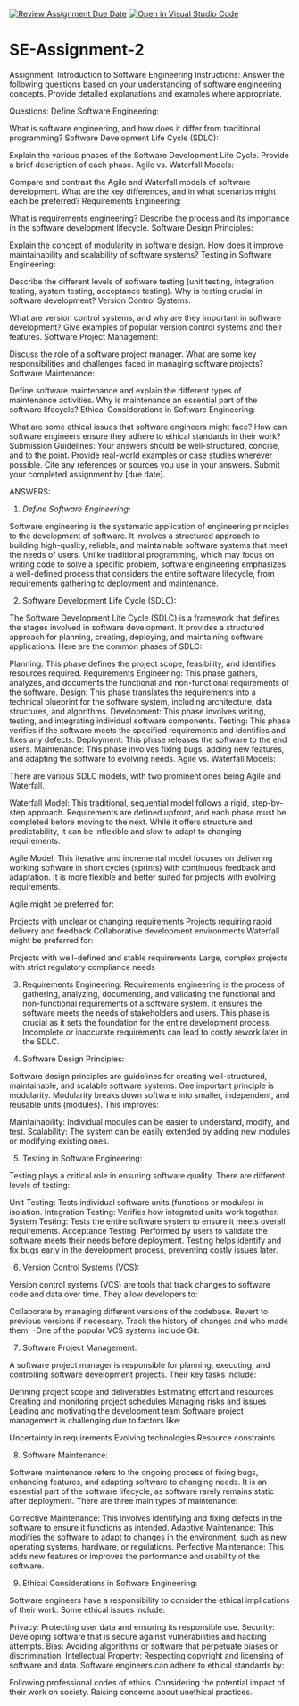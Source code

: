 [![Review Assignment Due Date](https://classroom.github.com/assets/deadline-readme-button-24ddc0f5d75046c5622901739e7c5dd533143b0c8e959d652212380cedb1ea36.svg)](https://classroom.github.com/a/-ucQIGTc)
[![Open in Visual Studio Code](https://classroom.github.com/assets/open-in-vscode-718a45dd9cf7e7f842a935f5ebbe5719a5e09af4491e668f4dbf3b35d5cca122.svg)](https://classroom.github.com/online_ide?assignment_repo_id=15244431&assignment_repo_type=AssignmentRepo)
# SE-Assignment-2
Assignment: Introduction to Software Engineering
Instructions:
Answer the following questions based on your understanding of software engineering concepts. Provide detailed explanations and examples where appropriate.

Questions:
Define Software Engineering:

What is software engineering, and how does it differ from traditional programming?
Software Development Life Cycle (SDLC):

Explain the various phases of the Software Development Life Cycle. Provide a brief description of each phase.
Agile vs. Waterfall Models:

Compare and contrast the Agile and Waterfall models of software development. What are the key differences, and in what scenarios might each be preferred?
Requirements Engineering:

What is requirements engineering? Describe the process and its importance in the software development lifecycle.
Software Design Principles:

Explain the concept of modularity in software design. How does it improve maintainability and scalability of software systems?
Testing in Software Engineering:

Describe the different levels of software testing (unit testing, integration testing, system testing, acceptance testing). Why is testing crucial in software development?
Version Control Systems:

What are version control systems, and why are they important in software development? Give examples of popular version control systems and their features.
Software Project Management:

Discuss the role of a software project manager. What are some key responsibilities and challenges faced in managing software projects?
Software Maintenance:

Define software maintenance and explain the different types of maintenance activities. Why is maintenance an essential part of the software lifecycle?
Ethical Considerations in Software Engineering:

What are some ethical issues that software engineers might face? How can software engineers ensure they adhere to ethical standards in their work?
Submission Guidelines:
Your answers should be well-structured, concise, and to the point.
Provide real-world examples or case studies wherever possible.
Cite any references or sources you use in your answers.
Submit your completed assignment by [due date].


ANSWERS:

1. *Define Software Engineering:*

Software engineering is the systematic application of engineering principles to the development of software. It involves a structured approach to building high-quality, reliable, and maintainable software systems that meet the needs of users. Unlike traditional programming, which may focus on writing code to solve a specific problem, software engineering emphasizes a well-defined process that considers the entire software lifecycle, from requirements gathering to deployment and maintenance.

2. Software Development Life Cycle (SDLC):

The Software Development Life Cycle (SDLC) is a framework that defines the stages involved in software development. It provides a structured approach for planning, creating, deploying, and maintaining software applications. Here are the common phases of SDLC:

Planning: This phase defines the project scope, feasibility, and identifies resources required.
Requirements Engineering: This phase gathers, analyzes, and documents the functional and non-functional requirements of the software.
Design: This phase translates the requirements into a technical blueprint for the software system, including architecture, data structures, and algorithms.
Development: This phase involves writing, testing, and integrating individual software components.
Testing: This phase verifies if the software meets the specified requirements and identifies and fixes any defects.
Deployment: This phase releases the software to the end users.
Maintenance: This phase involves fixing bugs, adding new features, and adapting the software to evolving needs.
Agile vs. Waterfall Models:

There are various SDLC models, with two prominent ones being Agile and Waterfall.

Waterfall Model: This traditional, sequential model follows a rigid, step-by-step approach. Requirements are defined upfront, and each phase must be completed before moving to the next. While it offers structure and predictability, it can be inflexible and slow to adapt to changing requirements.

Agile Model: This iterative and incremental model focuses on delivering working software in short cycles (sprints) with continuous feedback and adaptation. It is more flexible and better suited for projects with evolving requirements.

Agile might be preferred for:

Projects with unclear or changing requirements
Projects requiring rapid delivery and feedback
Collaborative development environments
Waterfall might be preferred for:

Projects with well-defined and stable requirements
Large, complex projects with strict regulatory compliance needs

3. Requirements Engineering: 
Requirements engineering is the process of gathering, analyzing, documenting, and validating the functional and non-functional requirements of a software system. It ensures the software meets the needs of stakeholders and users. This phase is crucial as it sets the foundation for the entire development process. Incomplete or inaccurate requirements can lead to costly rework later in the SDLC.

4. Software Design Principles:

Software design principles are guidelines for creating well-structured, maintainable, and scalable software systems. One important principle is modularity. Modularity breaks down software into smaller, independent, and reusable units (modules). This improves:

Maintainability: Individual modules can be easier to understand, modify, and test.
Scalability: The system can be easily extended by adding new modules or modifying existing ones.

5. Testing in Software Engineering:

Testing plays a critical role in ensuring software quality. There are different levels of testing:

Unit Testing: Tests individual software units (functions or modules) in isolation.
Integration Testing: Verifies how integrated units work together.
System Testing: Tests the entire software system to ensure it meets overall requirements.
Acceptance Testing: Performed by users to validate the software meets their needs before deployment.
Testing helps identify and fix bugs early in the development process, preventing costly issues later.

6. Version Control Systems (VCS):

Version control systems (VCS) are tools that track changes to software code and data over time. They allow developers to:

Collaborate by managing different versions of the codebase.
Revert to previous versions if necessary.
Track the history of changes and who made them.
-One of the popular VCS systems include Git.

7. Software Project Management:

A software project manager is responsible for planning, executing, and controlling software development projects. Their key tasks include:

Defining project scope and deliverables
Estimating effort and resources
Creating and monitoring project schedules
Managing risks and issues
Leading and motivating the development team
Software project management is challenging due to factors like:

Uncertainty in requirements
Evolving technologies
Resource constraints

8. Software Maintenance:

Software maintenance refers to the ongoing process of fixing bugs, enhancing features, and adapting software to changing needs. It is an essential part of the software lifecycle, as software rarely remains static after deployment. There are three main types of maintenance:

Corrective Maintenance: This involves identifying and fixing defects in the software to ensure it functions as intended.
Adaptive Maintenance: This modifies the software to adapt to changes in the environment, such as new operating systems, hardware, or regulations.
Perfective Maintenance: This adds new features or improves the performance and usability of the software.

9. Ethical Considerations in Software Engineering:

Software engineers have a responsibility to consider the ethical implications of their work. Some ethical issues include:

Privacy: Protecting user data and ensuring its responsible use.
Security: Developing software that is secure against vulnerabilities and hacking attempts.
Bias: Avoiding algorithms or software that perpetuate biases or discrimination.
Intellectual Property: Respecting copyright and licensing of software and data.
Software engineers can adhere to ethical standards by:

Following professional codes of ethics.
Considering the potential impact of their work on society.
Raising concerns about unethical practices.
